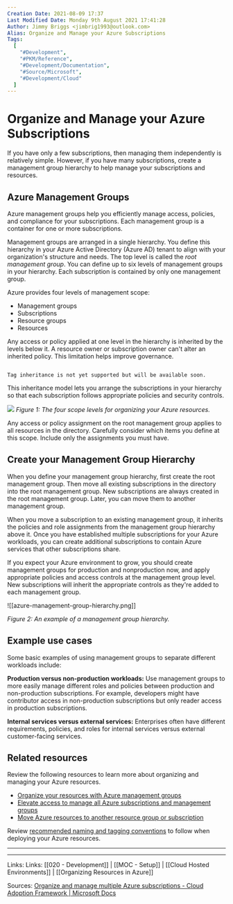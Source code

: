 ```yaml
---
Creation Date: 2021-08-09 17:37
Last Modified Date: Monday 9th August 2021 17:41:28
Author: Jimmy Briggs <jimbrig1993@outlook.com>
Alias: Organize and Manage your Azure Subscriptions
Tags:
  [
    "#Development",
    "#PKM/Reference",
    "#Development/Documentation",
    "#Source/Microsoft",
    "#Development/Cloud"
  ]
---
```


# Organize and Manage your Azure Subscriptions

If you have only a few subscriptions, then managing them independently is relatively simple. However, if you have many subscriptions, create a management group hierarchy to help manage your subscriptions and resources.

## Azure Management Groups

Azure management groups help you efficiently manage access, policies, and compliance for your subscriptions. Each management group is a container for one or more subscriptions.

Management groups are arranged in a single hierarchy. You define this hierarchy in your Azure Active Directory (Azure AD) tenant to align with your organization's structure and needs. The top level is called the *root management group*. You can define up to six levels of management groups in your hierarchy. Each subscription is contained by only one management group.

Azure provides four levels of management scope:

- Management groups
- Subscriptions
- Resource groups
- Resources

Any access or policy applied at one level in the hierarchy is inherited by the levels below it. A resource owner or subscription owner can't alter an inherited policy. This limitation helps improve governance.

```ad-note

Tag inheritance is not yet supported but will be available soon.

```


This inheritance model lets you arrange the subscriptions in your hierarchy so that each subscription follows appropriate policies and security controls.

![](azure-organize-resources-scope-levels.png)
*Figure 1: The four scope levels for organizing your Azure resources.*

Any access or policy assignment on the root management group applies to all resources in the directory. Carefully consider which items you define at this scope. Include only the assignments you must have.

## Create your Management Group Hierarchy

When you define your management group hierarchy, first create the root management group. Then move all existing subscriptions in the directory into the root management group. New subscriptions are always created in the root management group. Later, you can move them to another management group.

When you move a subscription to an existing management group, it inherits the policies and role assignments from the management group hierarchy above it. Once you have established multiple subscriptions for your Azure workloads, you can create additional subscriptions to contain Azure services that other subscriptions share.

If you expect your Azure environment to grow, you should create management groups for production and nonproduction now, and apply appropriate policies and access controls at the management group level. New subscriptions will inherit the appropriate controls as they're added to each management group.

![[azure-management-group-hierarchy.png]]

*Figure 2: An example of a management group hierarchy.*

## Example use cases

Some basic examples of using management groups to separate different workloads include:

**Production versus non-production workloads:** Use management groups to more easily manage different roles and policies between production and non-production subscriptions. For example, developers might have contributor access in non-production subscriptions but only reader access in production subscriptions.

**Internal services versus external services:** Enterprises often have different requirements, policies, and roles for internal services versus external customer-facing services.

## Related resources

Review the following resources to learn more about organizing and managing your Azure resources.

-   [Organize your resources with Azure management groups](https://docs.microsoft.com/en-us/azure/governance/management-groups/)
-   [Elevate access to manage all Azure subscriptions and management groups](https://docs.microsoft.com/en-us/azure/role-based-access-control/elevate-access-global-admin)
-   [Move Azure resources to another resource group or subscription](https://docs.microsoft.com/en-us/azure/azure-resource-manager/management/move-resource-group-and-subscription)

Review [recommended naming and tagging conventions](https://docs.microsoft.com/en-us/azure/cloud-adoption-framework/ready/azure-best-practices/naming-and-tagging) to follow when deploying your Azure resources.

***



***

Links: Links: [[020 - Development]] | [[MOC - Setup]] | [[Cloud Hosted Environments]] | [[Organizing Resources in Azure]]

Sources: [Organize and manage multiple Azure subscriptions - Cloud Adoption Framework | Microsoft Docs](https://docs.microsoft.com/en-us/azure/cloud-adoption-framework/ready/azure-best-practices/organize-subscriptions)

